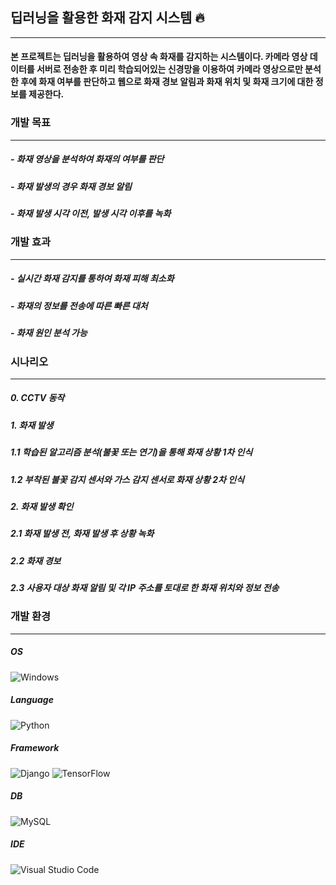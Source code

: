 ## 딥러닝을 활용한 화재 감지 시스템 🔥  
- - -
#### 본 프로젝트는 딥러닝을 활용하여 영상 속 화재를 감지하는 시스템이다. 카메라 영상 데이터를 서버로 전송한 후 미리 학습되어있는 신경망을 이용하여 카메라 영상으로만 분석한 후에 화재 여부를 판단하고 웹으로 화재 경보 알림과 화재 위치 및 화재 크기에 대한 정보를 제공한다.  

### 개발 목표  
- - -
##### - 화재 영상을 분석하여 화재의 여부를 판단  
##### - 화재 발생의 경우 화재 경보 알림  
##### - 화재 발생 시각 이전, 발생 시각 이후를 녹화  

### 개발 효과  
- - -
##### - 실시간 화재 감지를 통하여 화재 피해 최소화  
##### - 화재의 정보를 전송에 따른 빠른 대처  
##### - 화재 원인 분석 가능  

### 시나리오  
- - -
##### 0. CCTV 동작  
##### 1. 화재 발생  
#####   1.1 학습된 알고리즘 분석(불꽃 또는 연기)을 통해 화재 상황 1차 인식  
#####   1.2 부착된 불꽃 감지 센서와 가스 감지 센서로 화재 상황 2차 인식  
##### 2. 화재 발생 확인  
#####   2.1 화재 발생 전, 화재 발생 후 상황 녹화  
#####   2.2 화재 경보  
#####   2.3 사용자 대상 화재 알림 및 각 IP 주소를 토대로 한 화재 위치와 정보 전송  

### 개발 환경  
- - -
##### OS  
![Windows](https://img.shields.io/badge/Windows-0078D6?style=for-the-badge&logo=windows&logoColor=white)
##### Language  
![Python](https://img.shields.io/badge/python-3670A0?style=for-the-badge&logo=python&logoColor=ffdd54)
##### Framework  
![Django](https://img.shields.io/badge/django-%23092E20.svg?style=for-the-badge&logo=django&logoColor=white)
![TensorFlow](https://img.shields.io/badge/TensorFlow-%23FF6F00.svg?style=for-the-badge&logo=TensorFlow&logoColor=white)
##### DB  
![MySQL](https://img.shields.io/badge/mysql-%2300f.svg?style=for-the-badge&logo=mysql&logoColor=white)
##### IDE  
![Visual Studio Code](https://img.shields.io/badge/Visual%20Studio%20Code-0078d7.svg?style=for-the-badge&logo=visual-studio-code&logoColor=white)
